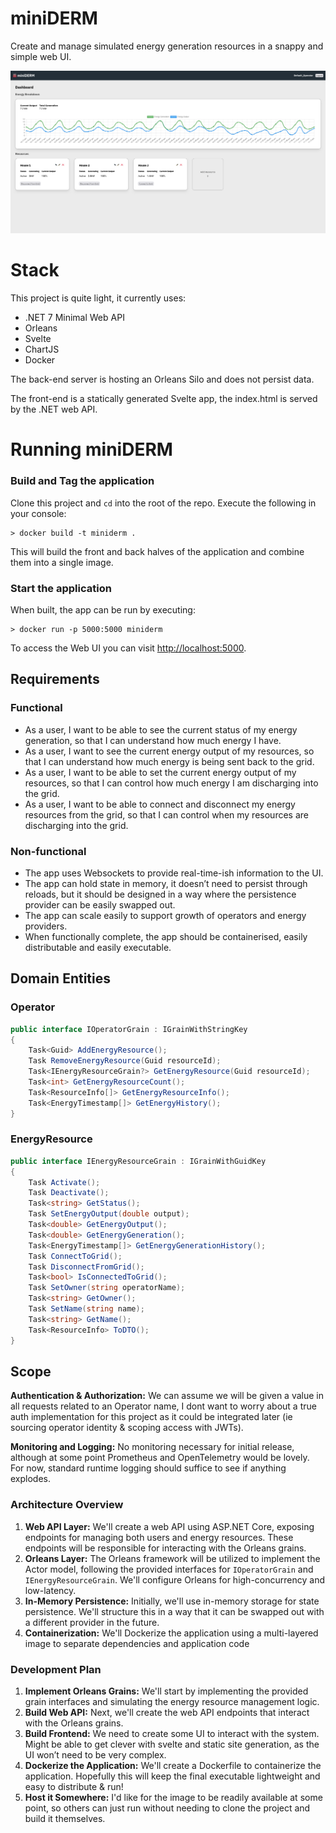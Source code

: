 # miniDERM
Create and manage simulated energy generation resources in a snappy and simple web UI.

![miniderm screenshot](miniDERM.png)

# Stack

This project is quite light, it currently uses:
- .NET 7 Minimal Web API
- Orleans
- Svelte
- ChartJS
- Docker

The back-end server is hosting an Orleans Silo and does not persist data.

The front-end is a statically generated Svelte app, the index.html is served by the .NET web API.

# Running miniDERM

### Build and Tag the application
Clone this project and `cd` into the root of the repo. Execute the following in your console:

```
> docker build -t miniderm .
```

This will build the front and back halves of the application and combine them into a single image.

### Start the application
When built, the app can be run by executing:

```
> docker run -p 5000:5000 miniderm
```

To access the Web UI you can visit [http://localhost:5000](http://localhost:5000).

## Requirements

### Functional

- As a user, I want to be able to see the current status of my energy generation, so that I can understand how much energy I have.
- As a user, I want to see the current energy output of my resources, so that I can understand how much energy is being sent back to the grid.
- As a user, I want to be able to set the current energy output of my resources, so that I can control how much energy I am discharging into the grid.
- As a user, I want to be able to connect and disconnect my energy resources from the grid, so that I can control when my resources are discharging into the grid.

### Non-functional
- The app uses Websockets to provide real-time-ish information to the UI.
- The app can hold state in memory, it doesn’t need to persist through reloads, but it should be designed in a way where the persistence provider can be easily swapped out.
- The app can scale easily to support growth of operators and energy providers.
- When functionally complete, the app should be containerised, easily distributable and easily executable.



## Domain Entities

### Operator

```csharp
public interface IOperatorGrain : IGrainWithStringKey
{
    Task<Guid> AddEnergyResource();
    Task RemoveEnergyResource(Guid resourceId);
    Task<IEnergyResourceGrain?> GetEnergyResource(Guid resourceId);
    Task<int> GetEnergyResourceCount();
    Task<ResourceInfo[]> GetEnergyResourceInfo();
    Task<EnergyTimestamp[]> GetEnergyHistory();
}
```

### EnergyResource

```csharp
public interface IEnergyResourceGrain : IGrainWithGuidKey
{
    Task Activate();
    Task Deactivate();
    Task<string> GetStatus();
    Task SetEnergyOutput(double output);
    Task<double> GetEnergyOutput();
    Task<double> GetEnergyGeneration();
    Task<EnergyTimestamp[]> GetEnergyGenerationHistory();
    Task ConnectToGrid();
    Task DisconnectFromGrid();
    Task<bool> IsConnectedToGrid();
    Task SetOwner(string operatorName);
    Task<string> GetOwner();
    Task SetName(string name);
    Task<string> GetName();
    Task<ResourceInfo> ToDTO();
}

```

## Scope

**Authentication & Authorization:** We can assume we will be given a value in all requests related to an Operator name, I dont want to worry about a true auth implementation for this project as it could be integrated later (ie sourcing operator identity & scoping access with JWTs).

**Monitoring and Logging:** No monitoring necessary for initial release, although at some point Prometheus and OpenTelemetry would be lovely. For now, standard runtime logging should suffice to see if anything explodes.

### Architecture Overview

1. **Web API Layer:** We'll create a web API using ASP.NET Core, exposing endpoints for managing both users and energy resources. These endpoints will be responsible for interacting with the Orleans grains.
2. **Orleans Layer:** The Orleans framework will be utilized to implement the Actor model, following the provided interfaces for `IOperatorGrain` and `IEnergyResourceGrain`. We'll configure Orleans for high-concurrency and low-latency.
3. **In-Memory Persistence:** Initially, we'll use in-memory storage for state persistence. We'll structure this in a way that it can be swapped out with a different provider in the future.
4. **Containerization:** We'll Dockerize the application using a multi-layered image to separate dependencies and application code

### Development Plan

1. **Implement Orleans Grains:** We'll start by implementing the provided grain interfaces and simulating the energy resource management logic.
2. **Build Web API:** Next, we'll create the web API endpoints that interact with the Orleans grains.
3. **Build Frontend:** We need to create some UI to interact with the system. Might be able to get clever with svelte and static site generation, as the UI won’t need to be very complex.
4. **Dockerize the Application:** We'll create a Dockerfile to containerize the application. Hopefully this will keep the final executable lightweight and easy to distribute & run!
5. **Host it Somewhere:** I'd like for the image to be readily available at some point, so others can just run without needing to clone the project and build it themselves.